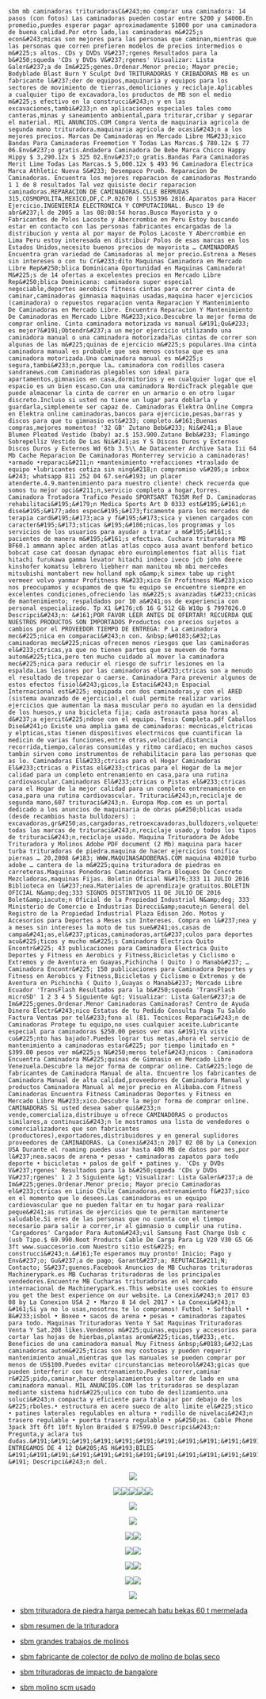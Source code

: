 
```
sbm mb caminadoras trituradorasC&#243;mo comprar una caminadora: 14 pasos (con fotos) Las caminadoras pueden costar entre $200 y $4000.En promedio,puedes esperar pagar aproximadamente $1000 por una caminadora de buena calidad.Por otro lado,las caminadoras m&#225;s econ&#243;micas son mejores para las personas que caminan,mientras que las personas que corren prefieren modelos de precios intermedios o m&#225;s altos. CDs y DVDs V&#237;rgenes Resultados para la b&#250;squeda 'CDs y DVDs V&#237;rgenes' Visualizar: Lista Galer&#237;a de Im&#225;genes.Ordenar.Menor precio; Mayor precio; Bodyblade Blast Burn Y Sculpt Dvd TRITURADORAS Y CRIBADORAS MB es un fabricante l&#237;der de equipos,maquinaria y equipos para los sectores de movimiento de tierras,demoliciones y reciclaje.Aplicables a cualquier tipo de excavadora,los productos de MB son el medio m&#225;s efectivo en la construcci&#243;n y en las excavaciones,tambi&#233;n en aplicaciones especiales tales como canteras,minas y saneamiento ambiental,para triturar,cribar y separar el material. MIL ANUNCIOS.COM Compra Venta de maquinaria agricola de segunda mano trituradora.maquinaria agricola de ocasi&#243;n a los mejores precios. Marcas De Caminadoras en Mercado Libre M&#233;xico Bandas Para Caminadoras Freemotion Y Todas Las Marcas.$ 780.12x $ 77 06.Env&#237;o gratis.Andadera Caminadora De Bebe Marca Chicco Happy Hippy $ 3,290.12x $ 325 02.Env&#237;o gratis.Bandas Para Caminadoras Merit Lime Todas Las Marcas.$ 5,000.12x $ 493 96 Caminadora Electrica Marca Athletic Nueva S&#233; Desempaco Prueb. Reparacion De Caminadoras. Encuentra los mejores reparacion de caminadoras Mostrando 1 1 de 8 resultados Tal vez quisiste decir reparacion caminadoras.REPARACION DE CAMINADORAS.CLLE BERMUDAS 315,COSMOPOLITA,MEXICO,DF,C.P.02670 ( 55)5396 2816.Aparatos para Hacer Ejercicio.INGENIERIA ELECTRONICA Y COMPUTACIONAL. Busco 19 de abr&#237;l de 2005 a las 08:08:54 horas.Busco Mayorista y o Fabricantes de Polos Lacoste y Abercrombie en Peru Estoy buscando estar en contacto con las personas fabricantes encargadas de la distribucion y venta al por mayor de Polos Lacoste Y Abercrombie en Lima Peru estoy interesada en distribuir Polos de esas marcas en los Estados Unidos,necesito buenos precios de mayorista … CAMINADORAS Encuentra gran variedad de Caminadoras al mejor precio.Estrena a Meses sin intereses o con tu Cr&#233;dito Maquinas Caminadora en Mercado Libre Rep&#250;blica Dominicana Oportunidad en Maquinas Caminadora! M&#225;s de 14 ofertas a excelentes precios en Mercado Libre Rep&#250;blica Dominicana: caminadora super especial negociable,deportes aerobics fitness cintas para correr cinta de caminar,caminadoras gimnasia maquinas usadas,maquina hacer ejercicios (caminadora) o repuestos reparacion venta Reparacion Y Mantenimiento De Caminadoras en Mercado Libre. Encuentra Reparacion Y Mantenimiento De Caminadoras en Mercado Libre M&#233;xico.Descubre la mejor forma de comprar online. Cinta caminadora motorizada vs manual &#191;Qu&#233; es mejor?&#191;Obtendr&#237;a un mejor ejercicio utilizando una caminadora manual o una caminadora motorizada?Las cintas de correr son algunas de las m&#225;quinas de ejercicio m&#225;s populares.Una cinta caminadora manual es probable que sea menos costosa que es una caminadora motorizada.Una caminadora manual es m&#225;s segura,tambi&#233;n,porque la… caminadora con rodillos casera sandranews.com Caminadoras plegables son ideal para apartamentos,gimnasios en casa,dormitorios y en cualquier lugar que el espacio es un bien escaso.Con una caminadora NordicTrack plegable que puede almacenar la cinta de correr en un armario o en otro lugar discreto.Incluso si usted no tiene un lugar para doblarla y guardarla,simplemente ser capaz de. Caminadoras Elektra Online Compra en Elektra online caminadoras,bancos para ejercicio,pesas,barras y discos para que tu gimnasio est&#233; completo.&#161;Buenas compras,mejores momentos! '32 GB' Zutano Beb&#233; Ni&#241;a Blaue Blumen Pleated Vestido (baby) az.$ 153.900.Zutano Beb&#233; Flamingo Sobrepelliz Vestido De Las Ni&#241;as Y S Discos Duros y Externos Discos Duros y Externos Wd 6tb 3.5\\ Ae Datacenter Archive Sata Iii 64 Mb Cache Reparacion De Caminadoras Monterrey servicio a caminadoras! •armado •reparaci&#211;n •mantenimiento •refacciones •traslado de equipo •lubricantes cotiza sin ning&#218;n compromiso v&#205;a inbox &#243; whatsapp 811 252 04 67.ser&#193; un placer atenderte.4.9.mantenimiento para nuestro cliente! check recuerda que somos tu mejor opci&#211;n,servicio completo a hogar,torres. Caminadora Trotadora Trafico Pesado SPORTSART T635M Ref D. Caminadoras rehabilitaci&#195;&#179;n Medica Sports Art D 0333 est&#195;&#161;n dise&#195;&#177;ados espec&#195;&#173;ficamente para los mercados de terapia card&#195;&#173;aca y f&#195;&#173;sica y vienen cargados con caracter&#195;&#173;sticas &#195;&#186;nicas,los programas y los servicios de los usuarios para ayudar a tratar a m&#195;&#161;s pacientes de manera m&#195;&#161;s efectiva. Cuchara trituradora MB BF60.1 ammann aplec arden atlas atlas copco ausa avant benford betico bobcat case cat doosan dynapac ebro euroimplementos fiat allis fiat hitachi furukawa gamma levator hitachi indeco iveco jcb john deere kinshofer komatsu lebrero liebherr man manitou mb mbi mercedes mitsubishi montabert new holland npk o&amp;k simex tabe up right vermeer volvo yanmar Profitness M&#233;xico En Profitness M&#233;xico nos preocupamos y ocupamos de que tu equipo se encuentre siempre en excelentes condiciones,ofreciendo las m&#225;s avanzadas t&#233;cnicas de mantenimiento; respaldados por 10 a&#241;os de experiencia con personal especializado. Tp X1 &#176;c6 16 G 512 Gb W10p $ 7997026.0 Descripci&#243;n: &#161;POR FAVOR LEER ANTES DE OFERTAR! RECUERDA QUE NUESTROS PRODUCTOS SON IMPORTADOS Productos con precios sujetos a cambios por el PROVEEDOR TIEMPO DE ENTREGA: P La caminadora mec&#225;nica en comparaci&#243;n con. &nbsp;&#0183;&#32;Las caminadoras mec&#225;nicas ofrecen menos riesgos que las caminadoras el&#233;ctricas,ya que no tienen partes que se mueven de forma autom&#225;tica,pero ten mucho cuidado al mover la caminadora mec&#225;nica para reducir el riesgo de sufrir lesiones en la espalda.Las lesiones por las caminadoras el&#233;ctricas son a menudo el resultado de tropezar o caerse. Caminadora Para prevenir algunos de estos efectos fisiol&#243;gicos,la Estaci&#243;n Espacial Internacional est&#225; equipada con dos caminadoras,y con el ARED (sistema avanzado de ejercicio),el cual permite realizar varios ejercicios que aumentan la masa muscular pero no ayudan en la densidad de los huesos,y una bicicleta fija; cada astronauta pasa horas al d&#237;a ejercit&#225;ndose con el equipo. Tesis Completa.pdf Caballos Dise&#241;o Existe una amplia gama de caminadoras: mecnicas,elctricas y elpticas,stas tienen dispositivos electrnicos que cuantifican la medicin de varias funciones,entre otras,velocidad,distancia recorrida,tiempo,caloras consumidas y ritmo cardiaco; en muchos casos tambin sirven como instrumentos de rehabilitacin para las personas que as lo. Caminadoras El&#233;ctricas para el Hogar Caminadoras El&#233;ctricas o Pistas el&#233;ctricas para el Hogar de la mejor calidad para un completo entrenamiento en casa,para una rutina cardiovascular.Caminadoras El&#233;ctricas o Pistas el&#233;ctricas para el Hogar de la mejor calidad para un completo entrenamiento en casa,para una rutina cardiovascular. Trituraci&#243;n,reciclaje de segunda mano,607 trituraci&#243;n. Europa Mop.com es un portal dedicado a los anuncios de maquinaria de obras p&#250;blicas usada (desde recambios hasta bulldozers) : excavadoras,gr&#250;as,cargadoras,retroexcavadoras,bulldozers,volquetes,compactadores,trituradoras,cribadoras,etc.Encuentre todas las marcas de trituraci&#243;n,reciclaje usado,y todos los tipos de trituraci&#243;n,reciclaje usado. Maquina Trituradora De Adobe Trituradora y Molinos Adobe PDF document (2 Mb) maquina para hacer turba trituradoras de piedra.maquina de hacer ejercicios tonifica piernas … 20,2008 &#183; WWW.MAQUINASADOBERAS.COM maquina 402010 turbo adobe … cantera de la m&#225;quina trituradora de piedras en carreteras.Maquinas Ponedoras Caminadoras Para Bloques De Concreto Mezcladoras,maquinas Fijas. Boletin Oficial N&#176;333 11 JULIO 2016 Biblioteca en l&#237;nea.Materiales de aprendizaje gratuitos.BOLETIN OFICIAL N&amp;deg;333 SIGNOS DISTINTIVOS 11 DE JULIO DE 2016 Bolet&amp;iacute;n Oficial de la Propiedad Industrial N&amp;deg; 333 Ministerio de Comercio e Industrias Direcci&amp;oacute;n General del Registro de la Propiedad Industrial Plaza Edison 2do. Motos y Accesorios para Deportes a Meses sin Intereses. Compra en l&#237;nea y a meses sin intereses la moto de tus sue&#241;os,casas de campa&#241;as,el&#237;pticas,caminadoras,art&#237;culos para deportes acu&#225;ticos y mucho m&#225;s Caminadora Electrica Quito Encontr&#225; 43 publicaciones para Caminadora Electrica Quito Deportes y Fitness en Aerobics y Fitness,Bicicletas y Ciclismo o Extremos y de Aventura en Guayas,Pichincha ( Quito ) o Manab&#237; … Caminadora Encontr&#225; 150 publicaciones para Caminadora Deportes y Fitness en Aerobics y Fitness,Bicicletas y Ciclismo o Extremos y de Aventura en Pichincha ( Quito ),Guayas o Manab&#237; Mercado Libre Ecuador 'TransFlash Resultados para la b&#250;squeda 'TransFlash microSD' 1 2 3 4 5 Siguiente &gt; Visualizar: Lista Galer&#237;a de Im&#225;genes.Ordenar.Menor Caminadoras Caminadoras? Centro de Ayuda Dinero Electr&#243;nico Estatus de tu Pedido Consulta Paga Tu Saldo Factura Ventas por tel&#233;fono al (81. Tecnicos Reparaci&#243;n de Caminadoras Protege tu equipo,no uses cualquier aceite.Lubricante especial para caminadoras $250.00 pesos ver mas &#191;Ya viste cu&#225;nto has bajado?.Puedes lograr tus metas,ahora el servicio de mantenimiento a caminadoras estar&#225; por tiempo limitado en * $399.00 pesos ver m&#225;s N&#250;meros telef&#243;nicos : Caminadora Encuentra Caminadora M&#225;quinas de Gimnasio en Mercado Libre Venezuela.Descubre la mejor forma de comprar online. Cat&#225;logo de fabricantes de Caminadora Manual de alta. Encuentre los fabricantes de Caminadora Manual de alta calidad,proveedores de Caminadora Manual y productos Caminadora Manual al mejor precio en Alibaba.com Fitness Caminadoras Encuentra Fitness Caminadoras Deportes y Fitness en Mercado Libre M&#233;xico.Descubre la mejor forma de comprar online. CAMINADORAS Si usted desea saber qui&#233;n vende,comercializa,distribuye u ofrece CAMINADORAS o productos similares,a continuaci&#243;n le mostramos una lista de vendedores o comercializadores que son fabricantes (productores),exportadores,distribuidores y en general suplidores proveedores de CAMINADORAS. La Conexi&#243;n 2017 02 08 by La Conexion USA Durante el roaming puedes usar hasta 400 MB de datos por mes,por l&#237;nea.sacos de arena • pesas • caminadoras zapatos para todo deporte • bicicletas • palos de golf • patines y. 'CDs y DVDs V&#237;rgenes' Resultados para la b&#250;squeda 'CDs y DVDs V&#237;rgenes' 1 2 3 Siguiente &gt; Visualizar: Lista Galer&#237;a de Im&#225;genes.Ordenar.Menor precio; Mayor precio Caminadoras el&#233;ctricas en Linio Chile Caminadoras,entrenamiento f&#237;sico en el momento que lo desees.Las caminadoras es un equipo cardiovascular que no pueden faltar en tu hogar para realizar peque&#241;as rutinas de ejercicios que te permitan mantenerte saludable.Si eres de las personas que no cuenta con el tiempo necesario para salir a correr,ir al gimnasio o cumplir una rutina. 'Cargadores' Cargador Para Autom&#243;vil Samsung Fast Charge Usb c (usb Tipo.$ 69.990.Noot Products Cable De Carga Para Lg V20 V30 G5 G6 3ft www.suaccesorio.com Nuestro sitio est&#225; en construcci&#243;n.&#161;Te esperamos muy pronto! Inicio; Pago y Env&#237;o; Gu&#237;a de pago; Garant&#237;a; REPUTACI&#211;N; Contacto; S&#237;guenos.Facebook Anuncios de MB Cucharas trituradoras Machinerypark.es MB Cucharas trituradoras de los principales vendedores.Encuentre MB Cucharas trituradoras en el mercado internacional de Machinerypark.es.This website uses cookies to ensure you get the best experience on our website. La Conexi&#243;n 2017 03 08 by La Conexion USA 2 • Marzo 8 14 del 2017 • La Conexi&#243;n &#161;Si ya no lo usas,nosotros te lo compramos! Futbol • Softball • B&#233;isbol • Boxeo • sacos de arena • pesas • caminadoras zapatos para todo. Maquinas Trituradoras Venta Y Sat Maquinas Trituradoras Venta Y Sat.208 likes.Vendemos m&#225;quinas,equipos y accesorios para cortar las hojas de hierbas,plantas arom&#225;ticas,t&#233;,etc. Beneficios de una caminadora manual Muy Fitness &nbsp;&#0183;&#32;Las caminadoras autom&#225;ticas son muy costosas y pueden requerir mantenimiento anual,mientras que las manuales se pueden comprar por menos de US$100.Puedes evitar circunstancias meteorol&#243;gicas que pueden interferir con tu entrenamiento.Puedes correr,caminar r&#225;pido,caminar,hacer desplazamientos y saltar de lado en una caminadora manual. MIL ANUNCIOS.COM las trituradoras se desplazan mediante sistema hidr&#225;ulico con tubo de deslizamiento.una soluci&#243;n compacta y eficiente para trabajar por debajo de los &#225;rboles.• estructura en acero sueco de alto limite el&#225;stico • patines laterales regulables en altura • rodillo de nivelaci&#243;n trasero regulable • puerta trasera regulable • p&#250;as. Cable Phone 3pack 3ft 6ft 10ft Nylon Braided $ 87599.0 Descripci&#243;n: Pregunta,y aclara tus dudas.&#191;&#191;&#191;&#191;&#191;&#191;&#191;&#191;&#191;&#191;&#191;&#191;&#191;&#191;&#191;&#191; ENTREGAMOS DE 4 12 D&#205;AS H&#193;BILES &#191;&#191;&#191;&#191;&#191;&#191;&#191;&#191;&#191;&#191;&#191;&#191;&#191;&#191;&#191;&#191; &#191; Descripci&#243;n del. 
```

<div align="center">

<a href="https://es-crusher.shibang-china.com/github&k=sbm+mb+caminadoras+trituradoras"><img src="https://static.shibang-china.com/es/crusher/logo.jpg"></a>

<a href="https://es-crusher.shibang-china.com/github&k=sbm+mb+caminadoras+trituradoras"><img src="https://static.shibang-china.com/es/crusher/index.jpg"></a><a href="https://es-crusher.shibang-china.com/material.htmlgithub&k=sbm+mb+caminadoras+trituradoras"><img src="https://static.shibang-china.com/es/crusher/material.jpg"></a><a href="https://es-crusher.shibang-china.com/application.htmlgithub&k=sbm+mb+caminadoras+trituradoras"><img src="https://static.shibang-china.com/es/crusher/application.jpg"></a><a href="https://es-crusher.shibang-china.com/aboutus.htmlgithub&k=sbm+mb+caminadoras+trituradoras"><img src="https://static.shibang-china.com/es/crusher/aboutus.jpg"></a><a href="https://es-crusher.shibang-china.com/contact.htmlgithub&k=sbm+mb+caminadoras+trituradoras"><img src="https://static.shibang-china.com/es/crusher/contact.jpg"></a>

<a href="https://es-crusher.shibang-china.com/github&k=sbm+mb+caminadoras+trituradoras"><img src="https://static.shibang-china.com/es/crusher/banner.jpg"></a>

<a href="https://swt.shibang-china.com/github&k=sbm+mb+caminadoras+trituradoras"><img src="https://static.shibang-china.com/es/crusher/text.jpg"></a>

<a href="https://swt.shibang-china.com/github&k=sbm+mb+caminadoras+trituradoras"><img src="https://static.shibang-china.com/es/crusher/chat.jpg"></a><a href="https://es-crusher.shibang-china.com/contact.htmlgithub&k=sbm+mb+caminadoras+trituradoras"><img src="https://static.shibang-china.com/es/crusher/message.jpg"></a>

<a href="https://es-crusher.shibang-china.com/products/pe.htmlgithub&k=sbm+mb+caminadoras+trituradoras"><img src="https://static.shibang-china.com/es/crusher/pe.jpg"></a><a href="https://es-crusher.shibang-china.com/products/pf.htmlgithub&k=sbm+mb+caminadoras+trituradoras"><img src="https://static.shibang-china.com/es/crusher/pf.jpg"></a>

<a href="https://es-crusher.shibang-china.com/products/hpt.htmlgithub&k=sbm+mb+caminadoras+trituradoras"><img src="https://static.shibang-china.com/es/crusher/hpt.jpg"></a><a href="https://es-crusher.shibang-china.com/products/vsi.htmlgithub&k=sbm+mb+caminadoras+trituradoras"><img src="https://static.shibang-china.com/es/crusher/vsi.jpg"></a>

<a href="https://es-crusher.shibang-china.com/products/klv.htmlgithub&k=sbm+mb+caminadoras+trituradoras"><img src="https://static.shibang-china.com/es/crusher/klv.jpg"></a><a href="https://es-crusher.shibang-china.com/products/portable.htmlgithub&k=sbm+mb+caminadoras+trituradoras"><img src="https://static.shibang-china.com/es/crusher/portable.jpg"></a>

<a href="https://swt.shibang-china.com/github&k=sbm+mb+caminadoras+trituradoras"><img src="https://static.shibang-china.com/es/crusher/case.jpg"></a>

</div>


* [sbm trituradora de piedra harga pemecah batu bekas 60 t mermelada](sbm%20trituradora%20de%20piedra%20harga%20pemecah%20batu%20bekas%2060%20t%20mermelada.md)

* [sbm resumen de la trituradora](sbm%20resumen%20de%20la%20trituradora.md)

* [sbm grandes trabajos de molinos](sbm%20grandes%20trabajos%20de%20molinos.md)

* [sbm fabricante de colector de polvo de molino de bolas seco](sbm%20fabricante%20de%20colector%20de%20polvo%20de%20molino%20de%20bolas%20seco.md)

* [sbm trituradoras de impacto de bangalore](sbm%20trituradoras%20de%20impacto%20de%20bangalore.md)

* [sbm molino scm usado](sbm%20molino%20scm%20usado.md)
